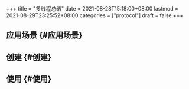 +++
title = "多线程总结"
date = 2021-08-28T15:18:00+08:00
lastmod = 2021-08-29T23:25:52+08:00
categories = ["protocol"]
draft = false
+++

<!--more-->


## 应用场景 {#应用场景}


## 创建 {#创建}


## 使用 {#使用}